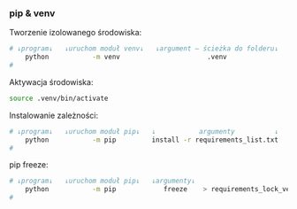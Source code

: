 ### pip & venv

Tworzenie izolowanego środowiska:
```sh
# ↓program↓   ↓uruchom moduł venv↓   ↓argument – ścieżka do folderu↓
    python           -m venv                      .venv
#  
```
Aktywacja środowiska:
```sh
source .venv/bin/activate
```
Instalowanie zależności:
```sh
# ↓program↓   ↓uruchom moduł pip↓   ↓           argumenty          ↓
    python           -m pip         install -r requirements_list.txt
#  
```
pip freeze:
```sh
# ↓program↓   ↓uruchom moduł pip↓   ↓argumenty↓
    python           -m pip            freeze    > requirements_lock_versions.txt
#  
```
